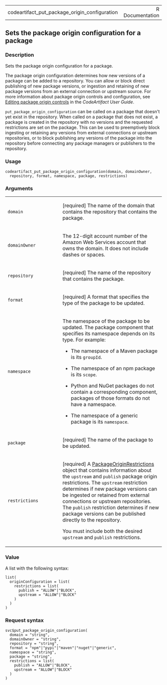 <table style="width: 100%;">
<tbody>
<tr class="odd">
<td>codeartifact_put_package_origin_configuration</td>
<td style="text-align: right;">R Documentation</td>
</tr>
</tbody>
</table>

## Sets the package origin configuration for a package

### Description

Sets the package origin configuration for a package.

The package origin configuration determines how new versions of a
package can be added to a repository. You can allow or block direct
publishing of new package versions, or ingestion and retaining of new
package versions from an external connection or upstream source. For
more information about package origin controls and configuration, see
[Editing package origin
controls](https://docs.aws.amazon.com/codeartifact/latest/ug/package-origin-controls.html)
in the *CodeArtifact User Guide*.

`put_package_origin_configuration` can be called on a package that
doesn't yet exist in the repository. When called on a package that does
not exist, a package is created in the repository with no versions and
the requested restrictions are set on the package. This can be used to
preemptively block ingesting or retaining any versions from external
connections or upstream repositories, or to block publishing any
versions of the package into the repository before connecting any
package managers or publishers to the repository.

### Usage

    codeartifact_put_package_origin_configuration(domain, domainOwner,
      repository, format, namespace, package, restrictions)

### Arguments

<table>
<colgroup>
<col style="width: 35%" />
<col style="width: 65%" />
</colgroup>
<tbody>
<tr class="odd">
<td><code
id="codeartifact_put_package_origin_configuration_:_domain">domain</code></td>
<td><p>[required] The name of the domain that contains the repository
that contains the package.</p></td>
</tr>
<tr class="even">
<td><code
id="codeartifact_put_package_origin_configuration_:_domainOwner">domainOwner</code></td>
<td><p>The 12-digit account number of the Amazon Web Services account
that owns the domain. It does not include dashes or spaces.</p></td>
</tr>
<tr class="odd">
<td><code
id="codeartifact_put_package_origin_configuration_:_repository">repository</code></td>
<td><p>[required] The name of the repository that contains the
package.</p></td>
</tr>
<tr class="even">
<td><code
id="codeartifact_put_package_origin_configuration_:_format">format</code></td>
<td><p>[required] A format that specifies the type of the package to be
updated.</p></td>
</tr>
<tr class="odd">
<td><code
id="codeartifact_put_package_origin_configuration_:_namespace">namespace</code></td>
<td><p>The namespace of the package to be updated. The package component
that specifies its namespace depends on its type. For example:</p>
<ul>
<li><p>The namespace of a Maven package is its
<code>groupId</code>.</p></li>
<li><p>The namespace of an npm package is its
<code>scope</code>.</p></li>
<li><p>Python and NuGet packages do not contain a corresponding
component, packages of those formats do not have a namespace.</p></li>
<li><p>The namespace of a generic package is its
<code>namespace</code>.</p></li>
</ul></td>
</tr>
<tr class="even">
<td><code
id="codeartifact_put_package_origin_configuration_:_package">package</code></td>
<td><p>[required] The name of the package to be updated.</p></td>
</tr>
<tr class="odd">
<td><code
id="codeartifact_put_package_origin_configuration_:_restrictions">restrictions</code></td>
<td><p>[required] A <a
href="https://docs.aws.amazon.com/codeartifact/latest/APIReference/API_PackageOriginRestrictions.html">PackageOriginRestrictions</a>
object that contains information about the <code>upstream</code> and
<code>publish</code> package origin restrictions. The
<code>upstream</code> restriction determines if new package versions can
be ingested or retained from external connections or upstream
repositories. The <code>publish</code> restriction determines if new
package versions can be published directly to the repository.</p>
<p>You must include both the desired <code>upstream</code> and
<code>publish</code> restrictions.</p></td>
</tr>
</tbody>
</table>

### Value

A list with the following syntax:

    list(
      originConfiguration = list(
        restrictions = list(
          publish = "ALLOW"|"BLOCK",
          upstream = "ALLOW"|"BLOCK"
        )
      )
    )

### Request syntax

    svc$put_package_origin_configuration(
      domain = "string",
      domainOwner = "string",
      repository = "string",
      format = "npm"|"pypi"|"maven"|"nuget"|"generic",
      namespace = "string",
      package = "string",
      restrictions = list(
        publish = "ALLOW"|"BLOCK",
        upstream = "ALLOW"|"BLOCK"
      )
    )
